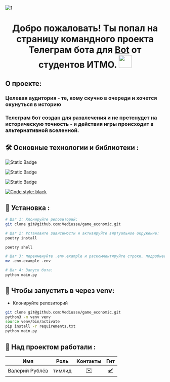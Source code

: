 
![1](https://github.com/Studio-Yandex-Practicum/alumni_mng/assets/109984895/4669ca28-62a3-45c7-8288-b0f4a423f7ae)

<h1 align="center">Добро пожаловать! Ты попал на страницу командного проекта Телеграм бота для <a href="" target="_blank">Bot</a> от студентов ИТМО. <img src="https://github.com/blackcater/blackcater/raw/main/images/Hi.gif" height="40"/></h1>

## О проекте:
### Целевая аудитория - те, кому скучно в очереди и хочется окунуться в историю 
### Телеграм бот создан для развлечения и не претенудет на историческую точность - и действия игры происходит в альтернативной вселенной.

## :hammer_and_wrench: Основные технологии и библиотеки :
![Static Badge](https://img.shields.io/badge/python-3.11-blue)

![Static Badge](https://img.shields.io/badge/aiogram-3.1.1-blue)

![Static Badge](https://img.shields.io/badge/jinja2-3.1.2-blue)


[![Code style: black](https://img.shields.io/badge/code%20style-black-000000.svg)](https://github.com/psf/black)

## :floppy_disk: Установка :

```bash
# Шаг 1: Клонируйте репозиторий:
git clone git@github.com:Vediusse/game_economic.git

# Шаг 2: Установите зависимости и активируйте виртуальное окружение:
poetry install

poetry shell

# Шаг 3: переименуйте .env.example и раскомментируйте строки, подробнее в самом .env
mv .env.example .env

# Шаг 4: Запуск бота:
python main.py

```
## :whale: Чтобы запустить в через venv:
- Клонируйте репозиторий
```bash
git clone git@github.com:Vediusse/game_economic.git
python3 -m venv venv
source venv/bin/activate
pip install -r requirements.txt
python main.py

```


## :juggling_person: Над проектом работали :

| Имя | Роль | Контакты | Гит |
| - | :-: | :-: | :-: |
| Валерий Рублёв | тимлид | <a href="https://t.me/weddiusse" target="_blank"> :envelope:</a>  | <a href="https://github.com/Vediusse" target="_blank"> :heavy_check_mark:</a> |
